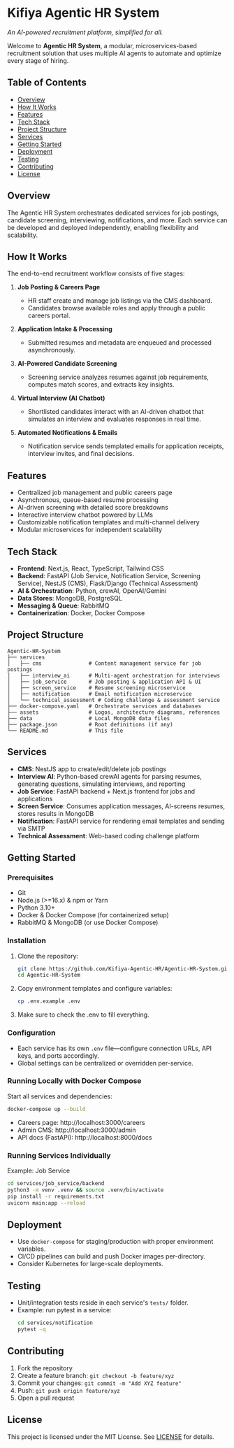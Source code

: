 # Kifiya Agentic HR System 

*An AI-powered recruitment platform, simplified for all.*

Welcome to **Agentic HR System**, a modular, microservices-based recruitment solution that uses multiple AI agents to automate and optimize every stage of hiring.

## Table of Contents
- [Overview](#overview)
- [How It Works](#how-it-works)
- [Features](#features)
- [Tech Stack](#tech-stack)
- [Project Structure](#project-structure)
- [Services](#services)
- [Getting Started](#getting-started)
- [Deployment](#deployment)
- [Testing](#testing)
- [Contributing](#contributing)
- [License](#license)

## Overview
The Agentic HR System orchestrates dedicated services for job postings, candidate screening, interviewing, notifications, and more. Each service can be developed and deployed independently, enabling flexibility and scalability.

## How It Works
The end-to-end recruitment workflow consists of five stages:

1. **Job Posting & Careers Page**
   - HR staff create and manage job listings via the CMS dashboard.
   - Candidates browse available roles and apply through a public careers portal.

2. **Application Intake & Processing**  
   - Submitted resumes and metadata are enqueued and processed asynchronously.

3. **AI-Powered Candidate Screening**  
   - Screening service analyzes resumes against job requirements, computes match scores, and extracts key insights.

4. **Virtual Interview (AI Chatbot)**  
   - Shortlisted candidates interact with an AI-driven chatbot that simulates an interview and evaluates responses in real time.

5. **Automated Notifications & Emails**  
   - Notification service sends templated emails for application receipts, interview invites, and final decisions.

## Features
- Centralized job management and public careers page
- Asynchronous, queue-based resume processing
- AI-driven screening with detailed score breakdowns
- Interactive interview chatbot powered by LLMs
- Customizable notification templates and multi-channel delivery
- Modular microservices for independent scalability

## Tech Stack
- **Frontend**: Next.js, React, TypeScript, Tailwind CSS
- **Backend**: FastAPI (Job Service, Notification Service, Screening Service), NestJS (CMS), Flask/Django (Technical Assessment)
- **AI & Orchestration**: Python, crewAI, OpenAI/Gemini
- **Data Stores**: MongoDB, PostgreSQL
- **Messaging & Queue**: RabbitMQ
- **Containerization**: Docker, Docker Compose

## Project Structure
```text
Agentic-HR-System
├── services
│   ├── cms               # Content management service for job postings
│   ├── interview_ai      # Multi-agent orchestration for interviews
│   ├── job_service       # Job posting & application API & UI
│   ├── screen_service    # Resume screening microservice
│   ├── notification      # Email notification microservice
│   └── technical_assessment # Coding challenge & assessment service
├── docker-compose.yaml   # Orchestrate services and databases
├── assets                # Logos, architecture diagrams, references
├── data                  # Local MongoDB data files
├── package.json          # Root definitions (if any)
└── README.md             # This file
```

## Services
- **CMS**: NestJS app to create/edit/delete job postings
- **Interview AI**: Python-based crewAI agents for parsing resumes, generating questions, simulating interviews, and reporting
- **Job Service**: FastAPI backend + Next.js frontend for jobs and applications
- **Screen Service**: Consumes application messages, AI-screens resumes, stores results in MongoDB
- **Notification**: FastAPI service for rendering email templates and sending via SMTP
- **Technical Assessment**: Web-based coding challenge platform

## Getting Started
### Prerequisites
- Git
- Node.js (>=16.x) & npm or Yarn
- Python 3.10+
- Docker & Docker Compose (for containerized setup)
- RabbitMQ & MongoDB (or use Docker Compose)

### Installation
1. Clone the repository:
   ```bash
   git clone https://github.com/Kifiya-Agentic-HR/Agentic-HR-System.git
   cd Agentic-HR-System
   ```
2. Copy environment templates and configure variables:
   ```bash
   cp .env.example .env
   ```
3. Make sure to check the .env to fill everything.

### Configuration
- Each service has its own `.env` file—configure connection URLs, API keys, and ports accordingly.
- Global settings can be centralized or overridden per-service.

### Running Locally with Docker Compose
Start all services and dependencies:
```bash
docker-compose up --build
```
- Careers page: http://localhost:3000/careers
- Admin CMS: http://localhost:3000/admin
- API docs (FastAPI): http://localhost:8000/docs

### Running Services Individually
Example: Job Service
```bash
cd services/job_service/backend
python3 -m venv .venv && source .venv/bin/activate
pip install -r requirements.txt
uvicorn main:app --reload
``` 

## Deployment
- Use `docker-compose` for staging/production with proper environment variables.
- CI/CD pipelines can build and push Docker images per-directory.
- Consider Kubernetes for large-scale deployments.

## Testing
- Unit/integration tests reside in each service's `tests/` folder.
- Example: run pytest in a service:
  ```bash
  cd services/notification
  pytest -q
  ```


## Contributing
1. Fork the repository
2. Create a feature branch: `git checkout -b feature/xyz`
3. Commit your changes: `git commit -m "Add XYZ feature"`
4. Push: `git push origin feature/xyz`
5. Open a pull request

## License
This project is licensed under the MIT License. See [LICENSE](LICENSE) for details.

